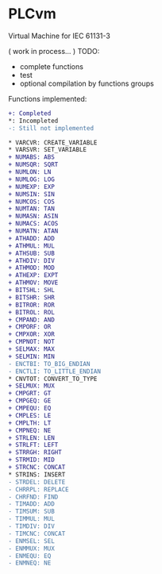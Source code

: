 # PLCvm
Virtual Machine for IEC 61131-3

( work in process... )
TODO:
* complete functions
* test
* optional compilation by functions groups

Functions implemented:
```diff
+: Completed
*: Incompleted
-: Still not implemented

* VARCVR: CREATE_VARIABLE
* VARSVR: SET_VARIABLE
+ NUMABS: ABS
+ NUMSQR: SQRT
+ NUMLON: LN
+ NUMLOG: LOG
+ NUMEXP: EXP
+ NUMSIN: SIN
+ NUMCOS: COS
+ NUMTAN: TAN
+ NUMASN: ASIN
+ NUMACS: ACOS
+ NUMATN: ATAN
+ ATHADD: ADD
+ ATHMUL: MUL
+ ATHSUB: SUB
+ ATHDIV: DIV
+ ATHMOD: MOD
+ ATHEXP: EXPT
+ ATHMOV: MOVE
+ BITSHL: SHL
+ BITSHR: SHR
+ BITROR: ROR
+ BITROL: ROL
+ CMPAND: AND
+ CMPORF: OR
+ CMPXOR: XOR
+ CMPNOT: NOT
+ SELMAX: MAX
+ SELMIN: MIN
- ENCTBI: TO_BIG_ENDIAN
- ENCTLI: TO_LITTLE_ENDIAN
* CNVTOT: CONVERT_TO_TYPE
+ SELMUX: MUX
+ CMPGRT: GT
+ CMPGEQ: GE
+ CMPEQU: EQ
+ CMPLES: LE
+ CMPLTH: LT
+ CMPNEQ: NE
+ STRLEN: LEN
+ STRLFT: LEFT
+ STRRGH: RIGHT
+ STRMID: MID
+ STRCNC: CONCAT
* STRINS: INSERT
- STRDEL: DELETE
- CHRRPL: REPLACE
- CHRFND: FIND
- TIMADD: ADD
- TIMSUM: SUB
- TIMMUL: MUL
- TIMDIV: DIV
- TIMCNC: CONCAT
- ENMSEL: SEL
- ENMMUX: MUX
- ENMEQU: EQ
- ENMNEQ: NE
```
